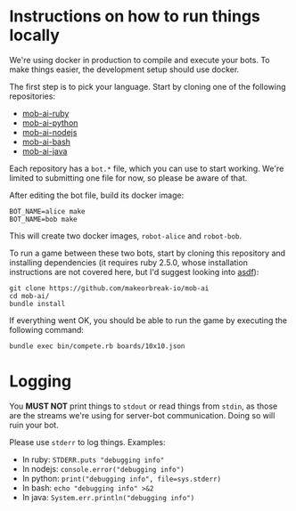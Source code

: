 # Instructions on how to run things locally

We're using docker in production to compile and execute your bots. To make
things easier, the development setup should use docker.


The first step is to pick your language. Start by cloning one of the following repositories:

* [mob-ai-ruby](https://github.com/makeorbreak-io/mob-ai-ruby)
* [mob-ai-python](https://github.com/makeorbreak-io/mob-ai-python)
* [mob-ai-nodejs](https://github.com/makeorbreak-io/mob-ai-nodejs)
* [mob-ai-bash](https://github.com/makeorbreak-io/mob-ai-bash)
* [mob-ai-java](https://github.com/makeorbreak-io/mob-ai-java)

Each repository has a `bot.*` file, which you can use to start working. We're
limited to submitting one file for now, so please be aware of that.

After editing the bot file, build its docker image:

```shell
BOT_NAME=alice make
BOT_NAME=bob make
```

This will create two docker images, `robot-alice` and `robot-bob`.

To run a game between these two bots, start by cloning this repository and
installing dependencies (it requires ruby 2.5.0, whose installation
instructions are not covered here, but I'd suggest looking into
[asdf](https://github.com/asdf-vm/asdf)):

```shell
git clone https://github.com/makeorbreak-io/mob-ai
cd mob-ai/
bundle install
```

If everything went OK, you should be able to run the game by executing the following command:

```shell
bundle exec bin/compete.rb boards/10x10.json
```


# Logging

You **MUST NOT** print things to `stdout` or read things from `stdin`, as those
are the streams we're using for server-bot communication. Doing so will ruin
your bot.

Please use `stderr` to log things. Examples:

* In ruby: `STDERR.puts "debugging info"`
* In nodejs: `console.error("debugging info")`
* In python: `print("debugging info", file=sys.stderr)`
* In bash: `echo "debugging info" >&2`
* In java: `System.err.println("debugging info")`
